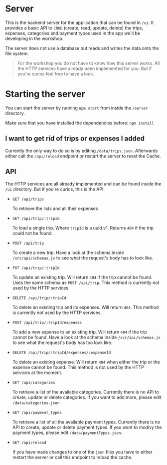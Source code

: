 # Server

This is the backend server for the application that can be found in `/ui`. It provides a basic API to `CRUD` (create, read, update, delete) the trips, expenses, categories and payment types used in the app we'll be developing in the workshop.

The server does not use a database but reads and writes the data onto the file system.

> For the workshop you do not have to know how this server works. All the HTTP services have already been implemented for you. But if you're curios feel free to have a look.

# Starting the server

You can start the server by running `npm start` from inside the `/server` directory.

Make sure that you have installed the dependencies before: `npm install`

## I want to get rid of trips or expenses I added

Currently the only way to do so is by editing `/data/trips.json`. Afterwards either call the `/api/reload` endpoint or restart the server to reset the Cache.

## API

The HTTP services are all already implemented and can be found inside the `/ui` directory. But if you're curios, this is the API:

- `GET /api/trips`

  To retrieve the lists and all their expenses

- `GET /api/trip/:tripId`

  To load a single trip. Where `tripId` is a uuid.v1. Returns `404` if the trip could not be found.

- `POST /api/trip`

  To create a new trip. Have a look at the schema inside `/src/api/schemas.js` to see what the request's body has to look like.

- `PUT /api/trip/:tripId`

  To update an existing trip. Will return `404` if the trip cannot be found. Uses the same schema as `POST /api/trip`. This method is currently not used by the HTTP services.

- `DELETE /api/trip/:tripId`

  To delete an existing trip and its expenses. Will return `404`. This method is currently not used by the HTTP services.

- `POST /api/trip/:tripId/expenses`

  To add a new expense to an existing trip. Will return `404` if the trip cannot be found. Have a look at the schema inside `/scr/api/schemas.js` to see what the request's body has too look like.

- `DELETE /api/trip/:tripId/expenses/:expenseId`

  To delete an existing expense. Will return `404` when either the trip or the expense cannot be found. This method is not used by the HTTP services at the moment.

- `GET /api/categories`

  To retrieve a list of the available categories. Currently there is no API to create, update or delete categories. If you want to add more, please edit `/data/categories.json`.

- `GET /api/payment_types`

  To retrieve a list of all the available payment types. Currently there is no API to create, update or delete payment types. If you want to modivy the payment types, please edit `/data/paymentTypes.json`.

- `GET /api/reload`

  If you have made changes to one of the `json` files you have to either restart the server or call this endpoint to reload the cache.
